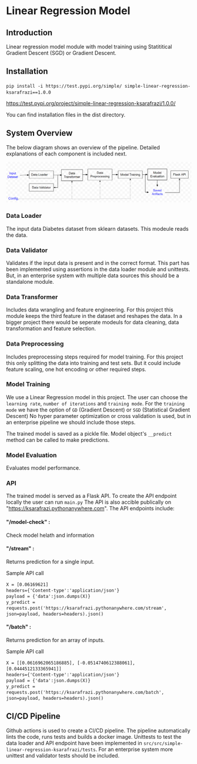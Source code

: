 # Linear Regression Model 

## Introduction

Linear regression model module with model training using Statititical Gradient Descent (SGD) or Gradient Descent. 

## Installation 

`pip install -i https://test.pypi.org/simple/ simple-linear-regression-ksarafrazi==1.0.0`

https://test.pypi.org/project/simple-linear-regression-ksarafrazi/1.0.0/

You can find installation files in the dist directory.

## System Overview

The below diagram shows an overview of the pipeline. Detailed explanations of each component is included next.

![overview.png](overview.png)

### Data Loader

The input data Diabetes dataset from sklearn datasets. This modeule reads the data.

### Data Validator

Validates if the input data is present and in the correct format. 
This part has been implemented using assertions in the data loader module and unittests. But, in an enterprise system with multiple data sources this should be a standalone module.

### Data Transformer

Includes data wrangling and feature engineering. For this project this module keeps the third feature in the dataset and reshapes the data. In a bigger project there would be seperate modeuls for data cleaning, data transformation and feature selection. 

### Data Preprocessing

Includes preprocessing steps required for model training. For this project this only splitting the data into training and test sets. But it could include feature scaling, one hot encoding or other required steps.

### Model Training

We use a Linear Regression model in this project. The user can choose the `learning rate`, `number of iterations` and `training mode`. For the `training mode` we have the option of `GD` (Gradient Descent) or `SGD` (Statistical Gradient Descent)
No hyper parameter optimization or cross validation is used, but in an enterprise pipeline we should include those steps.

The trained model is saved as a pickle file. Model object's `__predict` method can be called to make predictions.

### Model Evaluation

Evaluates model performance.

### API

The trained model is served as a Flask API. To create the API endpoint locally the user can run `main.py`
The API is also accible publically on "https://ksarafrazi.pythonanywhere.com". The API endpoints include:

#### "/model-check" :
Check model helath and information

#### "/stream" :
Returns prediction for a single input.

Sample API call
```
X = [0.06169621]
headers={'Content-type':'application/json'}
payload = {'data':json.dumps(X)}
y_predict = requests.post('https://ksarafrazi.pythonanywhere.com/stream', json=payload, headers=headers).json()
```

#### "/batch" :
Returns prediction for an array of inputs.

Sample API call
```
X = [[0.0616962065186885], [-0.0514740612388061], [0.0444512133365941]]
headers={'Content-type':'application/json'}
payload = {'data':json.dumps(X)}
y_predict = requests.post('https://ksarafrazi.pythonanywhere.com/batch', json=payload, headers=headers).json()
```

## CI/CD Pipeline

Github actions is used to create a CI/CD pipeline.
The pipeline automatically lints the code, runs tests and builds a docker image. 
Unittests to test the data loader and API endpoint have been implemented in `src/src/simple-linear-regression-ksarafrazi/tests`. For an enterprise system more unittest and validator tests should be included.

